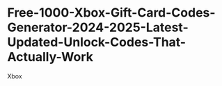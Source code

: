 # Free-1000-Xbox-Gift-Card-Codes-Generator-2024-2025-Latest-Updated-Unlock-Codes-That-Actually-Work
Xbox
